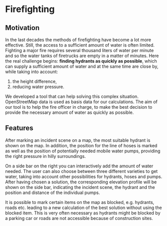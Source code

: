 # Firefighting

## Motivation
In the last decades the methods of firefighting have become a lot more effective. Still, the access to a sufficient amount of water is often limited. Fighting a major fire requires several thousand liters of water per minute and so the water tanks of firetrucks are empty in a matter of minutes. Here the real challenge begins: __finding hydrants as quickly as possible__, which can supply a sufficient amount of water and at the same time are close by, while taking into account: 

1. the height difference, 
2. reducing water pressure. 

We developed a tool that can help solving this complex situation. OpenStreetMap data is used as basis data for our calculations.  The aim of our tool is to help the fire officer in charge, to make the best decision to provide the necessary amount of water as quickly as possible. 

## Features 
After marking an incident scene on a map, the most suitable hydrant is shown on the map. In addition, the position for the line of hoses is marked as well as the position of potentially needed mobile water pumps, providing the right pressure in hilly surroundings.

On a side bar on the right you can interactively add the amount of water needed. The user can also choose between three different varieties to get water, taking into account other possibilities for hydrants, hoses and pumps. After having chosen a solution, the corresponding elevation profile will be shown on the side bar, indicating the incident scene, the hydrant and the position and distance of the individual pumps. 

It is possible to mark certain items on the map as blocked, e.g. hydrants, roads etc. leading to a new calculation of the best solution without using the blocked item. This is very often necessary as hydrants might be blocked by a parking car or roads are not accessible because of construction sites.
